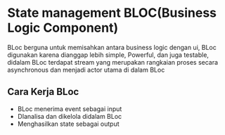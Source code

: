 # State management BLOC(Business Logic Component)
BLoc berguna untuk memisahkan antara business logic dengan ui, BLoc digunakan karena dianggap lebih simple, Powerful, dan juga testable,
didalam BLoc terdapat stream yang merupakan rangkaian proses secara asynchronous dan menjadi actor utama di dalam BLoc

## Cara Kerja BLoc
* BLoc menerima event sebagai input
* DIanalisa dan dikelola didalam BLoc
* Menghasilkan state sebagai output